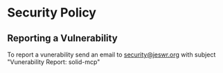 # Security Policy

## Reporting a Vulnerability

To report a vunerability send an email to [security@jeswr.org](security@jeswr.org) with subject "Vunerability Report: solid-mcp"
